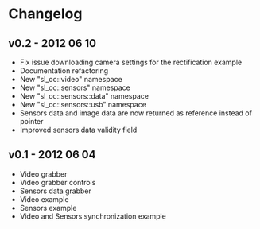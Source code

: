 # Changelog

v0.2 - 2012 06 10
-------------------
* Fix issue downloading camera settings for the rectification example
* Documentation refactoring
* New "sl_oc::video" namespace
* New "sl_oc::sensors" namespace
* New "sl_oc::sensors::data" namespace
* New "sl_oc::sensors::usb" namespace
* Sensors data and image data are now returned as reference instead of pointer
* Improved sensors data validity field

v0.1 - 2012 06 04
-----------------
* Video grabber 
* Video grabber controls
* Sensors data grabber
* Video example
* Sensors example
* Video and Sensors synchronization example
